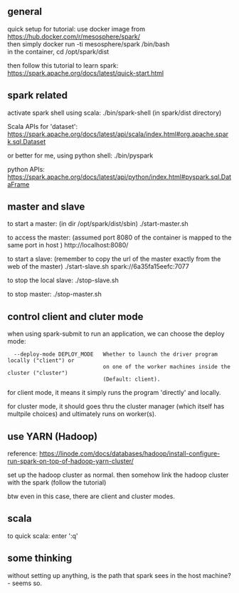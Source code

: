 general
--------------------

quick setup for tutorial: use docker image from https://hub.docker.com/r/mesosphere/spark/  
then simply docker run -ti mesosphere/spark /bin/bash  
in the container, cd /opt/spark/dist  

then follow this tutorial to learn spark: https://spark.apache.org/docs/latest/quick-start.html


spark related
-------------------------

activate spark shell using scala: ./bin/spark-shell (in spark/dist directory)

Scala APIs for 'dataset': https://spark.apache.org/docs/latest/api/scala/index.html#org.apache.spark.sql.Dataset

or better for me, using python shell: ./bin/pyspark

python APIs: https://spark.apache.org/docs/latest/api/python/index.html#pyspark.sql.DataFrame


master and slave
------------------------

to start a master: (in dir /opt/spark/dist/sbin) ./start-master.sh

to access the master: (assumed port 8080 of the container is mapped to the same port in host ) http://localhost:8080/

to start a slave: (remember to copy the url of the master exactly from the web of the master) ./start-slave.sh spark://6a35fa15eefc:7077

to stop the local slave: ./stop-slave.sh

to stop master: ./stop-master.sh



control client and cluter mode
------------------------------------

when using spark-submit to run an application, we can choose the deploy mode:
```
  --deploy-mode DEPLOY_MODE   Whether to launch the driver program locally ("client") or
                              on one of the worker machines inside the cluster ("cluster")
                              (Default: client).
```

for client mode, it means it simply runs the program 'directly' and locally.

for cluster mode, it should goes thru the cluster manager (which itself has multpile choices) and ultimately runs on worker(s).


use YARN (Hadoop)
-------------------------

reference: https://linode.com/docs/databases/hadoop/install-configure-run-spark-on-top-of-hadoop-yarn-cluster/

set up the hadoop cluster as normal.
then somehow link the hadoop cluster with the spark (follow the tutorial)

btw even in this case, there are client and cluster modes.

scala
----------------------

to quick scala: enter ':q'


some thinking
------------------------

without setting up anything, is the path that spark sees in the host machine?
	- seems so.



